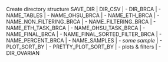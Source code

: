 Create directory structure
SAVE_DIR
| DIR_CSV
| - DIR_BRCA
  | - NAME_TABLES
    | - NAME_OHSU_BRCA
    | - NAME_ETH_BRCA
    | - NAME_NON_FILTERING_BRCA
    | - NAME_FILTERING_BRCA
    | - NAME_ETH_TASK_BRCA
    | - NAME_OHSU_TASK_BRCA
    | - NAME_FINAL_BRCA
    | - NAME_FINAL_SORTED_FILTER_BRCA
    | - NAME_PERCENT_BRCA
  | - NAME_SAMPLES
    | - *some sample*
      | - PLOT_SORT_BY
      | - PRETTY_PLOT_SORT_BY
      | - plots & filters
| - DIR_OVARIAN